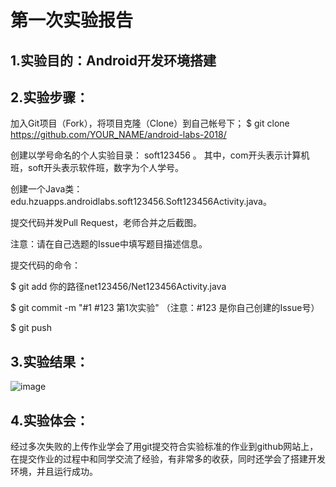 # 第一次实验报告

## 1.实验目的：Android开发环境搭建

## 2.实验步骤：

加入Git项目（Fork），将项目克隆（Clone）到自己帐号下；
$ git clone https://github.com/YOUR_NAME/android-labs-2018/

创建以学号命名的个人实验目录：
soft123456 。
其中，com开头表示计算机班，soft开头表示软件班，数字为个人学号。

创建一个Java类：edu.hzuapps.androidlabs.soft123456.Soft123456Activity.java。

提交代码并发Pull Request，老师合并之后截图。

注意：请在自己选题的Issue中填写题目描述信息。

提交代码的命令：

$ git add 你的路径net123456/Net123456Activity.java

$ git commit -m "#1 #123 第1次实验" （注意：#123 是你自己创建的Issue号）

$ git push

## 3.实验结果：

![image](https://github.com/71SEN/android-labs-2018/blob/master/soft1614080902104/Soft1614080902104.png?raw=true)

## 4.实验体会：

 经过多次失败的上传作业学会了用git提交符合实验标准的作业到github网站上，在提交作业的过程中和同学交流了经验，有非常多的收获，同时还学会了搭建开发环境，并且运行成功。
